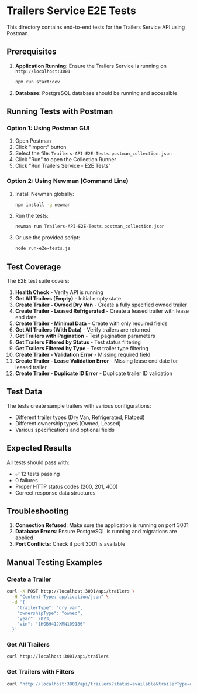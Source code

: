 # Trailers Service E2E Tests

This directory contains end-to-end tests for the Trailers Service API using Postman.

## Prerequisites

1. **Application Running**: Ensure the Trailers Service is running on `http://localhost:3001`
   ```bash
   npm run start:dev
   ```

2. **Database**: PostgreSQL database should be running and accessible

## Running Tests with Postman

### Option 1: Using Postman GUI

1. Open Postman
2. Click "Import" button
3. Select the file: `Trailers-API-E2E-Tests.postman_collection.json`
4. Click "Run" to open the Collection Runner
5. Click "Run Trailers Service - E2E Tests"

### Option 2: Using Newman (Command Line)

1. Install Newman globally:
   ```bash
   npm install -g newman
   ```

2. Run the tests:
   ```bash
   newman run Trailers-API-E2E-Tests.postman_collection.json
   ```

3. Or use the provided script:
   ```bash
   node run-e2e-tests.js
   ```

## Test Coverage

The E2E test suite covers:

1. **Health Check** - Verify API is running
2. **Get All Trailers (Empty)** - Initial empty state
3. **Create Trailer - Owned Dry Van** - Create a fully specified owned trailer
4. **Create Trailer - Leased Refrigerated** - Create a leased trailer with lease end date
5. **Create Trailer - Minimal Data** - Create with only required fields
6. **Get All Trailers (With Data)** - Verify trailers are returned
7. **Get Trailers with Pagination** - Test pagination parameters
8. **Get Trailers Filtered by Status** - Test status filtering
9. **Get Trailers Filtered by Type** - Test trailer type filtering
10. **Create Trailer - Validation Error** - Missing required field
11. **Create Trailer - Lease Validation Error** - Missing lease end date for leased trailer
12. **Create Trailer - Duplicate ID Error** - Duplicate trailer ID validation

## Test Data

The tests create sample trailers with various configurations:
- Different trailer types (Dry Van, Refrigerated, Flatbed)
- Different ownership types (Owned, Leased)
- Various specifications and optional fields

## Expected Results

All tests should pass with:
- ✅ 12 tests passing
- 0 failures
- Proper HTTP status codes (200, 201, 400)
- Correct response data structures

## Troubleshooting

1. **Connection Refused**: Make sure the application is running on port 3001
2. **Database Errors**: Ensure PostgreSQL is running and migrations are applied
3. **Port Conflicts**: Check if port 3001 is available

## Manual Testing Examples

### Create a Trailer
```bash
curl -X POST http://localhost:3001/api/trailers \
  -H "Content-Type: application/json" \
  -d '{
    "trailerType": "dry_van",
    "ownershipType": "owned",
    "year": 2023,
    "vin": "1HGBH41JXMN109186"
  }'
```

### Get All Trailers
```bash
curl http://localhost:3001/api/trailers
```

### Get Trailers with Filters
```bash
curl "http://localhost:3001/api/trailers?status=available&trailerType=dry_van&page=1&limit=10"